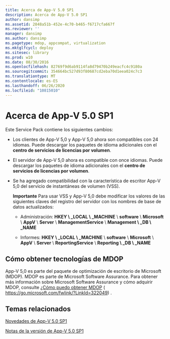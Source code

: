 ```yaml
---
title: Acerca de App-V 5.0 SP1
description: Acerca de App-V 5.0 SP1
author: dansimp
ms.assetid: 2848a51b-452e-4c70-b465-f6717cfa667f
ms.reviewer: ''
manager: dansimp
ms.author: dansimp
ms.pagetype: mdop, appcompat, virtualization
ms.mktglfcycl: deploy
ms.sitesec: library
ms.prod: w10
ms.date: 08/30/2016
ms.openlocfilehash: 82769f9d6ab9114fa8d79470b249eacfc4c9180a
ms.sourcegitcommit: 354664bc527d93f80687cd2eba70d1eea024c7c3
ms.translationtype: MT
ms.contentlocale: es-ES
ms.lasthandoff: 06/26/2020
ms.locfileid: "10815010"
---
```

# Acerca de App-V 5.0 SP1


Este Service Pack contiene los siguientes cambios:

-   Los clientes de App-V 5,0 y App-V 5,0 ahora son compatibles con 24 idiomas. Puede descargar los paquetes de idioma adicionales con el **centro de servicios de licencias por volumen**.

-   El servidor de App-V 5,0 ahora es compatible con once idiomas. Puede descargar los paquetes de idioma adicionales con el **centro de servicios de licencias por volumen**.

-   Se ha agregado compatibilidad con la característica de escritor App-V 5,0 del servicio de instantáneas de volumen (VSS).

    **Importante**  Para usar VSS y App-V 5,0 debe modificar los valores de las siguientes claves del registro del servidor con los nombres de base de datos actualizados:

    -   Administración: **HKEY \ _LOCAL \ _MACHINE**  \\  **software**  \\  **Microsoft**  \\  **AppV**  \\  **Server**  \\  **ManagementService**  \\  **Management \ _DB \ _NAME**

    -   Informes: **HKEY \ _LOCAL \ _MACHINE**  \\  **software**  \\  **Microsoft**  \\  **AppV**  \\  **Server**  \\  **ReportingService**  \\  **Reporting \ _DB \ _NAME**

     

## Cómo obtener tecnologías de MDOP


App-V 5,0 es parte del paquete de optimización de escritorio de Microsoft (MDOP). MDOP es parte de Microsoft Software Assurance. Para obtener más información sobre Microsoft Software Assurance y cómo adquirir MDOP, consulte [¿Cómo puedo obtener MDOP](https://go.microsoft.com/fwlink/?LinkId=322049) ( https://go.microsoft.com/fwlink/?LinkId=322049) .






## Temas relacionados


[Novedades de App-V 5.0 SP1](whats-new-in-app-v-50-sp1.md)

[Notas de la versión de App-V 5.0 SP1](release-notes-for-app-v-50-sp1.md)

 

 





